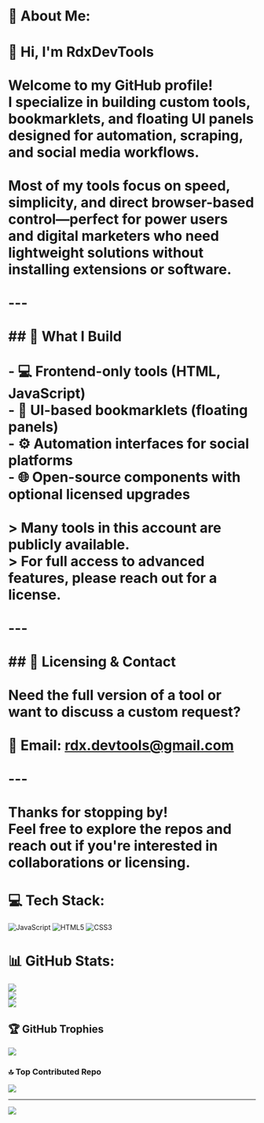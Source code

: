 # 💫 About Me:
# 👋 Hi, I'm RdxDevTools<br><br>Welcome to my GitHub profile!  <br>I specialize in building **custom tools**, **bookmarklets**, and **floating UI panels** designed for automation, scraping, and social media workflows.<br><br>Most of my tools focus on speed, simplicity, and direct browser-based control—perfect for power users and digital marketers who need lightweight solutions without installing extensions or software.<br><br>---<br><br>## 🧰 What I Build<br><br>- 💻 Frontend-only tools (HTML, JavaScript)<br>- 🧩 UI-based bookmarklets (floating panels)<br>- ⚙️ Automation interfaces for social platforms<br>- 🌐 Open-source components with optional licensed upgrades<br><br>> Many tools in this account are publicly available.  <br>> For full access to advanced features, please reach out for a license.<br><br>---<br><br>## 🔐 Licensing & Contact<br><br>Need the full version of a tool or want to discuss a custom request?<br><br>📩 Email: [rdx.devtools@gmail.com](mailto:rdx.devtools@gmail.com)<br><br>---<br><br>Thanks for stopping by!  <br>Feel free to explore the repos and reach out if you're interested in collaborations or licensing.<br>


# 💻 Tech Stack:
![JavaScript](https://img.shields.io/badge/javascript-%23323330.svg?style=for-the-badge&logo=javascript&logoColor=%23F7DF1E) ![HTML5](https://img.shields.io/badge/html5-%23E34F26.svg?style=for-the-badge&logo=html5&logoColor=white) ![CSS3](https://img.shields.io/badge/css3-%231572B6.svg?style=for-the-badge&logo=css3&logoColor=white)
# 📊 GitHub Stats:
![](https://github-readme-stats.vercel.app/api?username=RdxDevTools&theme=shadow_red&hide_border=false&include_all_commits=true&count_private=false)<br/>
![](https://nirzak-streak-stats.vercel.app/?user=RdxDevTools&theme=shadow_red&hide_border=false)<br/>
![](https://github-readme-stats.vercel.app/api/top-langs/?username=RdxDevTools&theme=shadow_red&hide_border=false&include_all_commits=true&count_private=false&layout=compact)

## 🏆 GitHub Trophies
![](https://github-profile-trophy.vercel.app/?username=RdxDevTools&theme=radical&no-frame=false&no-bg=false&margin-w=4)

### 🔝 Top Contributed Repo
![](https://github-contributor-stats.vercel.app/api?username=RdxDevTools&limit=5&theme=dark&combine_all_yearly_contributions=true)

---
[![](https://visitcount.itsvg.in/api?id=RdxDevTools&icon=0&color=0)](https://visitcount.itsvg.in)

<!-- Proudly created with GPRM ( https://gprm.itsvg.in ) -->
